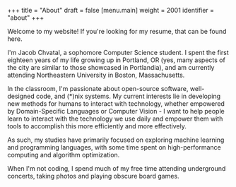 +++
title = "About"
draft = false
[menu.main]
  weight = 2001
  identifier = "about"
+++

Welcome to my website! If you're looking for my resume, that can be found here.

I'm Jacob Chvatal, a sophomore Computer Science student. I spent the first eighteen
years of my life growing up in Portland, OR (yes, many aspects of the city are
similar to those showcased in Portlandia), and am currently attending
Northeastern University in Boston, Massachusetts.

In the classroom, I'm passionate about open-source software, well-designed code,
and (\*)nix systems. My current interests lie in developing new methods for
humans to interact with technology, whether empowered by Domain-Specific
Languages or Computer Vision - I want to help people learn to interact with the
technology we use daily and empower them with tools to accomplish this more
efficiently and more effectively.

As such, my studies have primarily focused on exploring machine learning and
programming languages, with some time spent on high-performance computing and
algorithm optimization.

When I'm not coding, I spend much of my free time attending underground
concerts, taking photos and playing obscure board games.
